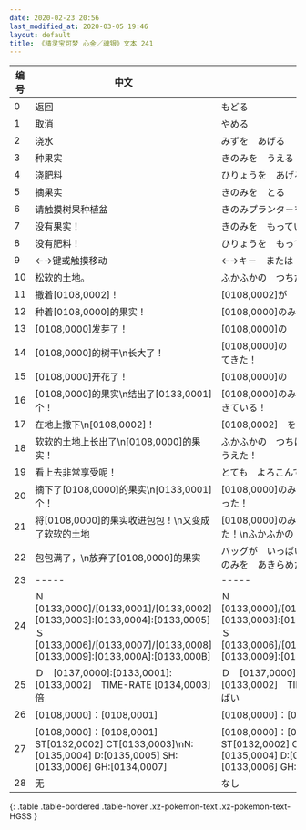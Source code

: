 ```yaml
---
date: 2020-02-23 20:56
last_modified_at: 2020-03-05 19:46
layout: default
title: 《精灵宝可梦 心金／魂银》文本 241
---
```

| 编号 | 中文 | 日文 |
| ---- | ---- | ---- |
| 0 | 返回 | もどる |
| 1 | 取消 | やめる |
| 2 | 浇水 | みずを　あげる |
| 3 | 种果实 | きのみを　うえる |
| 4 | 浇肥料 | ひりょうを　あげる |
| 5 | 摘果实 | きのみを　とる |
| 6 | 请触摸树果种植盆 | きのみプランタ－を\nタッチしてください |
| 7 | 没有果实！ | きのみを　もっていません！ |
| 8 | 没有肥料！ | ひりょうを　もっていません！ |
| 9 | ←→键或触摸移动 | ←→キ－　または　タッチで　いどう |
| 10 | 松软的土地。 | ふかふかの　つちだ |
| 11 | 撒着[0108,0002]！ | [0108,0002]が　まいてある！ |
| 12 | 种着[0108,0000]的果实！ | [0108,0000]のみが　うえてある！ |
| 13 | [0108,0000]发芽了！ | [0108,0000]の　めが　でてきた！ |
| 14 | [0108,0000]的树干\n长大了！ | [0108,0000]の　みきが\nおおきく　なってきた！ |
| 15 | [0108,0000]开花了！ | [0108,0000]の　はなが　さいている！ |
| 16 | [0108,0000]的果实\n结出了[0133,0001]个！ | [0108,0000]のみが\n[0133,0001]こ　できている！ |
| 17 | 在地上撒下\n[0108,0002]！ | [0108,0002]　を\nつちに　まきました！ |
| 18 | 软软的土地上长出了\n[0108,0000]的果实！ | ふかふかの　つちに\n[0108,0000]のみを　うえた！ |
| 19 | 看上去非常享受呢！ | とても　よろこんで　いるようだ！ |
| 20 | 摘下了[0108,0000]的果实\n[0133,0001]个！ | [0108,0000]のみを\n[0133,0001]こ　とった！ |
| 21 | 将[0108,0000]的果实收进包包！\n又变成了软软的土地 | [0108,0000]のみを　バッグに　しまった！\nふかふかの　つちに　もどった |
| 22 | 包包满了，\n放弃了[0108,0000]的果实 | バッグが　いっぱいだった\n[0108,0000]のみを　あきらめた |
| 23 | ----- | ----- |
| 24 | Ｎ　[0133,0000]/[0133,0001]/[0133,0002] [0133,0003]:[0133,0004]:[0133,0005]　Ｓ　[0133,0006]/[0133,0007]/[0133,0008] [0133,0009]:[0133,000A]:[0133,000B] | Ｎ　[0133,0000]/[0133,0001]/[0133,0002] [0133,0003]:[0133,0004]:[0133,0005]　Ｓ　[0133,0006]/[0133,0007]/[0133,0008] [0133,0009]:[0133,000A]:[0133,000B] |
| 25 | Ｄ　[0137,0000]:[0133,0001]:[0133,0002]　TIME-RATE [0134,0003]倍 | Ｄ　[0137,0000]:[0133,0001]:[0133,0002]　TIME-RATE [0134,0003]ばい |
| 26 | [0108,0000]：[0108,0001] | [0108,0000]：[0108,0001] |
| 27 | [0108,0000]：[0108,0001] ST[0132,0002] CT[0133,0003]\nN:[0135,0004] D:[0135,0005] SH:[0133,0006] GH:[0134,0007] | [0108,0000]：[0108,0001] ST[0132,0002] CT[0133,0003]\nN:[0135,0004] D:[0135,0005] SH:[0133,0006] GH:[0134,0007] |
| 28 | 无 | なし |
{: .table .table-bordered .table-hover .xz-pokemon-text .xz-pokemon-text-HGSS }